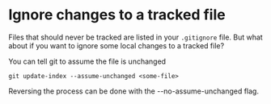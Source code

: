# Ignore changes to a tracked file

Files that should never be tracked are listed in your `.gitignore` file. But what about if you want to ignore some local changes to a tracked file?

You can tell git to assume the file is unchanged
```git
git update-index --assume-unchanged <some-file>
```

Reversing the process can be done with the --no-assume-unchanged flag.
